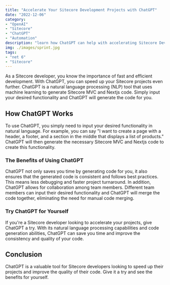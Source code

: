 ```yaml
---
title: "Accelerate Your Sitecore Development Projects with ChatGPT"
date: "2022-12-06"
category: 
- "OpenAI"
- "Sitecore"
- "ChatGPT"
- "Automation"
description: "learn how ChatGPT can help with accelerating Sitecore Development"
img: ./images/sprint.jpg
tags:
- "net 6"
- "Sitecore"
---
```

As a Sitecore developer, you know the importance of fast and efficient development. With ChatGPT, you can speed up your Sitecore projects even further. ChatGPT is a natural language processing (NLP) tool that uses machine learning to generate Sitecore MVC and Nextjs code. Simply input your desired functionality and ChatGPT will generate the code for you.

## How ChatGPT Works

To use ChatGPT, you simply need to input your desired functionality in natural language. For example, you can say "I want to create a page with a header, a footer, and a section in the middle that displays a list of products." ChatGPT will then generate the necessary Sitecore MVC and Nextjs code to create this functionality.

### The Benefits of Using ChatGPT

ChatGPT not only saves you time by generating code for you, it also ensures that the generated code is consistent and follows best practices. This means less debugging and faster project turnaround. In addition, ChatGPT allows for collaboration among team members. Different team members can input their desired functionality and ChatGPT will merge the code together, eliminating the need for manual code merging.

### Try ChatGPT for Yourself

If you're a Sitecore developer looking to accelerate your projects, give ChatGPT a try. With its natural language processing capabilities and code generation abilities, ChatGPT can save you time and improve the consistency and quality of your code.

## Conclusion

ChatGPT is a valuable tool for Sitecore developers looking to speed up their projects and improve the quality of their code. Give it a try and see the benefits for yourself.
